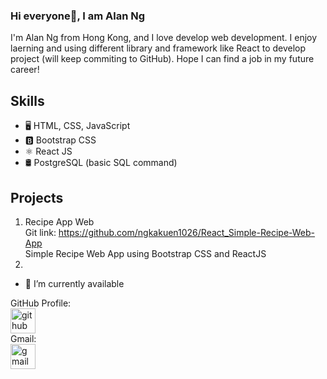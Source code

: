 ### Hi everyone👋, I am Alan Ng

I'm Alan Ng from Hong Kong, and I love develop web development. I enjoy laerning and using different library and framework like React to develop project (will keep commiting to GitHub).
Hope I can find a job in my future career!

## Skills
* 🖥️ HTML, CSS, JavaScript
* 🅱️ Bootstrap CSS
* ⚛ React JS
* 🛢 PostgreSQL (basic SQL command)

## Projects
1) Recipe App Web </br>
    Git link: https://github.com/ngkakuen1026/React_Simple-Recipe-Web-App </br>
    Simple Recipe Web App using Bootstrap CSS and ReactJS 
2) 


- 🔭 I’m currently available

GitHub Profile:</br>
[<img src='https://cdn.jsdelivr.net/npm/simple-icons@3.0.1/icons/github.svg' alt='github' height='40'>](https://github.com/ngkakuen1026) </br>
Gmail: </br>
[<img src='https://cdn.jsdelivr.net/npm/simple-icons@3.0.1/icons/gmail.svg' alt='gmail' height='40'>](nkk991026@gmail.com) </br>

